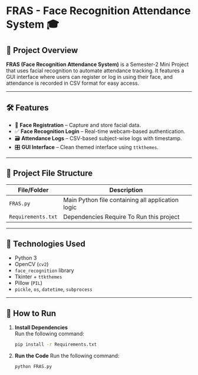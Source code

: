 # FRAS - Face Recognition Attendance System 🎓

## 📌 Project Overview

**FRAS (Face Recognition Attendance System)** is a Semester-2 Mini Project that uses facial recognition to automate attendance tracking. It features a GUI interface where users can register or log in using their face, and attendance is recorded in CSV format for easy access.

---

## 🛠️ Features

- 👤 **Face Registration** – Capture and store facial data.
- ✅ **Face Recognition Login** – Real-time webcam-based authentication.
- 🗃️ **Attendance Logs** – CSV-based subject-wise logs with timestamp.
- 🎛️ **GUI Interface** – Clean themed interface using `ttkthemes`.
  

---

## 📁 Project File Structure

| File/Folder     | Description                                   |
|----------------|-----------------------------------------------|
| `FRAS.py`       | Main Python file containing all application logic |
| `Requirements.txt`          | Dependencies Require To Run this project|
---

## 🔧 Technologies Used

- Python 3
- OpenCV (`cv2`)
- `face_recognition` library
- Tkinter + `ttkthemes`
- Pillow (`PIL`)
- `pickle`, `os`, `datetime`, `subprocess`

---

## 🚀 How to Run

1. **Install Dependencies**  
   Run the following command:
   ```bash
   pip install -r Requirements.txt
2. **Run the Code**
   Run the following command:
   ```bash
   python FRAS.py
